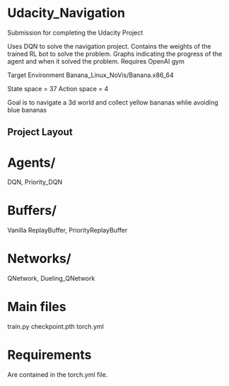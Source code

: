 # Udacity_Navigation

Submission for completing the Udacity Project

Uses DQN to solve the navigation project.
Contains the weights of the trained RL bot to solve the problem.
Graphs indicating the progress of the agent and when it solved the problem.
Requires OpenAI gym

Target Environment
Banana_Linux_NoVis/Banana.x86_64

State space = 37
Action space = 4

Goal is to navigate a 3d world and collect yellow bananas whlie avoiding blue bananas

## Project Layout

# Agents/

DQN, Priority_DQN

# Buffers/

Vanilla ReplayBuffer, PriorityReplayBuffer

# Networks/

QNetwork, Dueling_QNetwork

# Main files

train.py
checkpoint.pth
torch.yml

# Requirements

Are contained in the torch.yml file.
